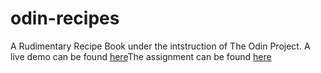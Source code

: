 # odin-recipes
A Rudimentary Recipe Book under the intstruction of The Odin Project. A live demo can be found [here]()The assignment can be found [here](https://www.theodinproject.com/paths/foundations/courses/foundations/lessons/recipes#setting-up-your-projects-github-repository)
